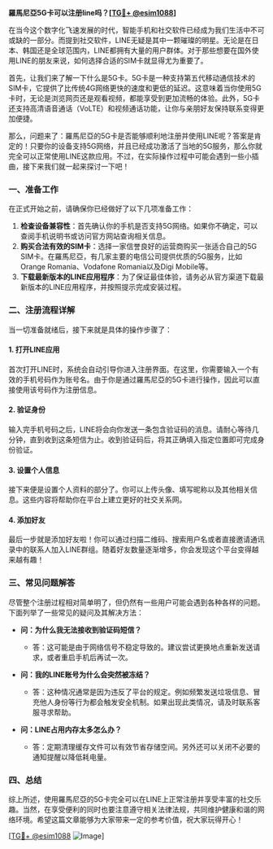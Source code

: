 **羅馬尼亞5G卡可以注册line吗？[[TG💪+ @esim1088](https://t.me/s/esim1088)]**

在当今这个数字化飞速发展的时代，智能手机和社交软件已经成为我们生活中不可或缺的一部分。而提到社交软件，LINE无疑是其中一颗璀璨的明星。无论是在日本、韩国还是全球范围内，LINE都拥有大量的用户群体。对于那些想要在国外使用LINE的朋友来说，如何选择合适的SIM卡就显得尤为重要了。

首先，让我们来了解一下什么是5G卡。5G卡是一种支持第五代移动通信技术的SIM卡，它提供了比传统4G网络更快的速度和更低的延迟。这意味着当你使用5G卡时，无论是浏览网页还是观看视频，都能享受到更加流畅的体验。此外，5G卡还支持高清语音通话（VoLTE）和视频通话功能，让你与亲朋好友保持联系变得更加便捷。

那么，问题来了：羅馬尼亞的5G卡是否能够顺利地注册并使用LINE呢？答案是肯定的！只要你的设备支持5G网络，并且已经成功激活了当地的5G服务，那么你就完全可以正常使用LINE这款应用。不过，在实际操作过程中可能会遇到一些小插曲，接下来我们就一起来探讨一下吧！

### 一、准备工作

在正式开始之前，请确保你已经做好了以下几项准备工作：

1. **检查设备兼容性**：首先确认你的手机是否支持5G网络。如果你不确定，可以查阅手机说明书或访问官方网站查询相关信息。
2. **购买合法有效的SIM卡**：选择一家信誉良好的运营商购买一张适合自己的5G SIM卡。在羅馬尼亞，有几家主要的电信公司提供优质的5G服务，比如Orange Romania、Vodafone Romania以及Digi Mobile等。
3. **下载最新版本的LINE应用程序**：为了保证最佳体验，请务必从官方渠道下载最新版本的LINE应用程序，并按照提示完成安装过程。

### 二、注册流程详解

当一切准备就绪后，接下来就是具体的操作步骤了：

#### 1. 打开LINE应用
首次打开LINE时，系统会自动引导你进入注册界面。在这里，你需要输入一个有效的手机号码作为账号名。由于你是通过羅馬尼亞的5G卡进行操作，因此可以直接使用该号码作为注册信息。

#### 2. 验证身份
输入完手机号码之后，LINE将会向你发送一条包含验证码的消息。请耐心等待几分钟，直到收到这条短信为止。收到验证码后，将其正确填入指定位置即可完成身份验证。

#### 3. 设置个人信息
接下来便是设置个人资料的部分了。你可以上传头像、填写昵称以及其他相关信息。这些内容将帮助你在平台上建立更好的社交关系网。

#### 4. 添加好友
最后一步就是添加好友啦！你可以通过扫描二维码、搜索用户名或者直接邀请通讯录中的联系人加入LINE群组。随着好友数量逐渐增多，你会发现这个平台变得越来越有趣！

### 三、常见问题解答

尽管整个注册过程相对简单明了，但仍然有一些用户可能会遇到各种各样的问题。下面列举了一些常见的疑问及其解决方法：

- **问：为什么我无法接收到验证码短信？**
  - 答：这可能是由于网络信号不稳定导致的。建议尝试更换地点重新发送请求，或者重启手机后再试一次。
  
- **问：我的LINE账号为什么会突然被冻结？**
  - 答：这种情况通常是因为违反了平台的规定。例如频繁发送垃圾信息、冒充他人身份等行为都会触发安全机制。如果出现此类情况，请及时联系客服寻求帮助。

- **问：LINE占用内存太多怎么办？**
  - 答：定期清理缓存文件可以有效节省存储空间。另外还可以关闭不必要的通知提醒以降低耗电量。

### 四、总结

综上所述，使用羅馬尼亞的5G卡完全可以在LINE上正常注册并享受丰富的社交乐趣。当然，在享受便利的同时也要注意遵守相关法律法规，共同维护健康和谐的网络环境。希望这篇文章能够为大家带来一定的参考价值，祝大家玩得开心！

[[TG💪+ @esim1088](https://t.me/s/esim1088) ![Image](https://i.postimg.cc/4NQfJmqS/Snipaste-2025-05-13-00-14-12.png)]